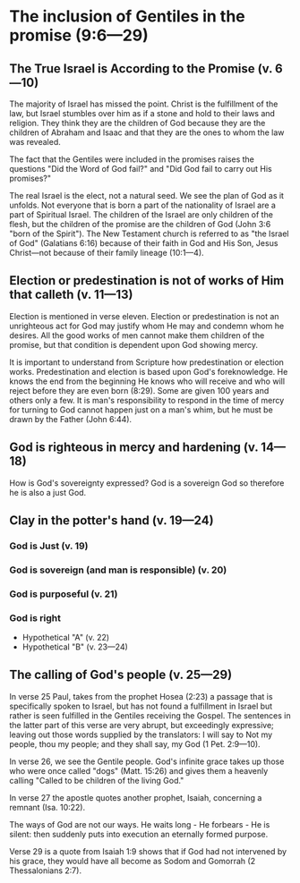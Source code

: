 # The inclusion of Gentiles in the promise (9:6—29)

## The True Israel is According to the Promise (v. 6—10)

The majority of Israel has missed the point. Christ is the fulfillment of the law, but Israel stumbles over him as if a stone and hold to their laws and religion. They think they are the children of God because they are the children of Abraham and Isaac and that they are the ones to whom the law was revealed.

The fact that the Gentiles were included in the promises raises the questions "Did the Word of God fail?" and "Did God fail to carry out His promises?"

The real Israel is the elect, not a natural seed. We see the plan of God as it unfolds. Not everyone that is born a part of the nationality of Israel are a part of Spiritual Israel. The children of the Israel are only children of the flesh, but the children of the promise are the children of God (John 3:6 "born of the Spirit"). The New Testament church is referred to as "the Israel of God" (Galatians 6:16) because of their faith in God and His Son, Jesus Christ—not because of their family lineage (10:1—4).

## Election or predestination is not of works of Him that calleth (v. 11—13)

Election is mentioned in verse eleven. Election or predestination is not an unrighteous act for God may justify whom He may and condemn whom he desires. All the good works of men cannot make them children of the promise, but that condition is dependent upon God showing mercy.

It is important to understand from Scripture how predestination or election works. Predestination and election is based upon God's foreknowledge. He knows the end from the beginning He knows who will receive and who will reject before they are even born (8:29). Some are given 100 years and others only a few. It is man's responsibility to respond in the time of mercy for turning to God cannot happen just on a man's whim, but he must be drawn by the Father (John 6:44).

## God is righteous in mercy and hardening (v. 14—18)

How is God's sovereignty expressed? God is a sovereign God so therefore he is also a just God.

## Clay in the potter's hand (v. 19—24)

### God is Just (v. 19)

### God is sovereign (and man is responsible) (v. 20)

### God is purposeful (v. 21)

### God is right

- Hypothetical "A" (v. 22)
- Hypothetical "B" (v. 23—24)

## The calling of God's people (v. 25—29)

In verse 25 Paul, takes from the prophet Hosea (2:23) a passage that is specifically spoken to Israel, but has not found a fulfillment in Israel but rather is seen fulfilled in the Gentiles receiving the Gospel. The sentences in the latter part of this verse are very abrupt, but exceedingly expressive; leaving out those words supplied by the translators: I will say to Not my people, thou my people; and they shall say, my God (1 Pet. 2:9—10).

In verse 26, we see the Gentile people. God's infinite grace takes up those who were once called "dogs" (Matt. 15:26) and gives them a heavenly calling "Called to be children of the living God."

In verse 27 the apostle quotes another prophet, Isaiah, concerning a remnant (Isa. 10:22).

The ways of God are not our ways. He waits long - He forbears - He is silent: then suddenly puts into execution an eternally formed purpose.

Verse 29 is a quote from Isaiah 1:9 shows that if God had not intervened by his grace, they would have all become as Sodom and Gomorrah (2 Thessalonians 2:7).

